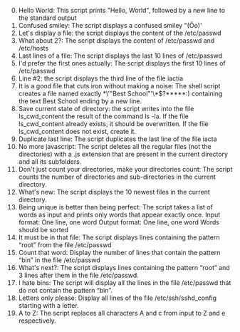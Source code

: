 0. Hello World: This script prints "Hello, World", followed by a new line to the standard output
1. Confused smiley: The script displays a confused smiley "(Ôo)'
2. Let's display a file: the script displays the content of the /etc/passwd
3. What about 2?: The script displays the content of /etc/passwd and /etc/hosts
4. Last lines of a file: The script displays the last 10 lines of /etc/passwd
5. I'd prefer the first ones actually: The script displays the first 10 lines of /etc/passwd
6. Line #2: the script displays the third line of the file iactia
7. It is a good file that cuts iron without making a noise: The shell script creates a file named exactly \*\\'"Best School"\'\\*$\?\*\*\*\*\*:) containing the text Best School ending by a new line.
8. Save current state of directory: the script writes into the file ls_cwd_content the result of the command ls -la. If the file ls_cwd_content already exists, it should be overwritten. If the file ls_cwd_content does not exist, create it.
9. Duplicate last line: The script duplicates the last line of the file iacta
10. No more javascript: The script deletes all the regular files (not the directories) with a .js extension that are present in the current directory and all its subfolders.
11. Don't just count your directories, make your directories count: The script counts the number of directories and sub-directories in the current directory.
12. What's new: The script displays the 10 newest files in the current directory.
13. Being unique is better than being perfect: The script takes a list of words as input and prints only words that appear exactly once.
Input format: One line, one word
Output format: One line, one word
Words should be sorted
14. It must be in that file: The script displays lines containing the pattern “root” from the file /etc/passwd
15. Count that word: Display the number of lines that contain the pattern “bin” in the file /etc/passwd
16. What's next?: The script displays lines containing the pattern “root” and 3 lines after them in the file /etc/passwd.
17. I hate bins: The script will display all the lines in the file /etc/passwd that do not contain the pattern “bin”.
18. Letters only please: Display all lines of the file /etc/ssh/sshd_config starting with a letter.
19. A to Z: The script replaces all characters A and c from input to Z and e respectively.
